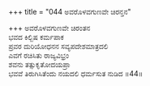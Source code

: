 +++
title = "044 ಅವರೊಳವಗುಣವೇ ಚಿರನ್ತನ"

+++
ಅವರೊಳವಗುಣವೇ ಚಿರಂತನ  
ಭವದ ಕಿಲ್ಬಿಷ ಕರ್ಮಪಾಕ  
ಪ್ರವರ ದುರಿಯೋಧನನ ಸವ್ಯಪದೇಶಮಾತ್ರದಲಿ  
ಎವಗೆ ರಚಿಸಿತು ರಾಜ್ಯವಿಭ್ರಂ  
ಶವನು ತತ್ಸುಕೃತೋದಯಪ್ರಾ  
ಭವವೆ ತಿರುಗಿಸಿತೆಂದು ನಯದಲಿ ಧರ್ಮಸುತ ನುಡಿದ     ॥44॥